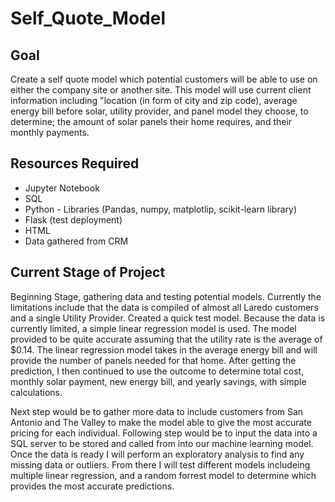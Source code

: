 # Self_Quote_Model

## Goal
Create a self quote model which potential customers will be able to use on either the company site or another site. This model will use current client information including "location (in form of city and zip code), average energy bill before solar, utility provider, and panel model they choose, to determine; the amount of solar panels their home requires, and their monthly payments. 

## Resources Required
- Jupyter Notebook
- SQL
- Python - Libraries (Pandas, numpy, matplotlip, scikit-learn library)
- Flask (test deployment)
- HTML
- Data gathered from CRM

## Current Stage of Project
Beginning Stage, gathering data and testing potential models. Currently the limitations include that the data is compiled of almost all Laredo customers and a single Utility Provider. Created a quick test model. Because the data is currently limited, a simple linear regression model is used. The model provided to be quite accurate assuming that the utility rate is the average of $0.14. The linear regression model takes in the average energy bill and will provide the number of panels needed for that home. After getting the prediction, I then continued to use the outcome to determine total cost, monthly solar payment, new energy bill, and yearly savings, with simple calculations.

Next step would be to gather more data to include customers from San Antonio and The Valley to make the model able to give the most accurate pricing for each individual. Following step would be to input the data into a SQL server to be stored and called from into our machine learning model. Once the data is ready I will perform an exploratory analysis to find any missing data or outliers. From there I will test different models includeing multiple linear regression, and a random forrest model to determine which provides the most accurate predictions.
